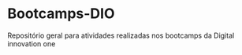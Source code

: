 # Bootcamps-DIO
Repositório geral para atividades realizadas nos bootcamps da  Digital innovation one
